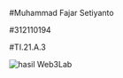 #Muhammad Fajar Setiyanto

#312110194

#TI.21.A.3

![hasil Web3Lab](https://user-images.githubusercontent.com/127575285/226373581-8022b037-3f21-476f-8837-89514ab742d5.jpg)
